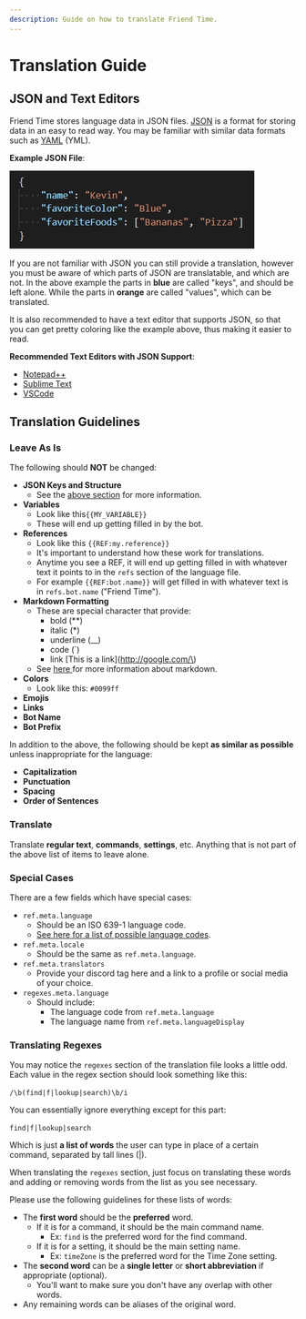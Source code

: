 ```yaml
---
description: Guide on how to translate Friend Time.
---
```


# Translation Guide

## **JSON and Text Editors**

Friend Time stores language data in JSON files. [JSON](https://en.wikipedia.org/wiki/JSON) is a format for storing data in an easy to read way. You may be familiar with similar data formats such as [YAML](https://en.wikipedia.org/wiki/YAML) \(YML\).

**Example JSON File**:

![](../.gitbook/assets/image%20%2816%29.png)

If you are not familiar with JSON you can still provide a translation, however you must be aware of which parts of JSON are translatable, and which are not. In the above example the parts in **blue** are called "keys", and should be left alone. While the parts in **orange** are called "values", which can be translated.

It is also recommended to have a text editor that supports JSON, so that you can get pretty coloring like the example above, thus making it easier to read.

**Recommended Text Editors with JSON Support**:

* [Notepad++](https://notepad-plus-plus.org/)
* [Sublime Text](https://www.sublimetext.com/)
* [VSCode](https://code.visualstudio.com/)

## **Translation Guidelines**

### Leave As Is

The following should **NOT** be changed:

* **JSON Keys and Structure**
  * See the [above section](translation-guide.md#json-and-text-editors) for more information.
* **Variables**
  * Look like this`{{MY_VARIABLE}}`
  * These will end up getting filled in by the bot.
* **References**
  * Look like this `{{REF:my.reference}}`
  * It's important to understand how these work for translations.
  * Anytime you see a REF, it will end up getting filled in with whatever text it points to in the `refs` section of the language file.
  * For example `{{REF:bot.name}}` will get filled in with whatever text is in `refs.bot.name` \("Friend Time"\).
* **Markdown Formatting**
  * These are special character that provide:
    * bold \(\*\*\)
    * italic \(\*\)
    * underline \(\_\_\)
    * code \(\`\)
    * link \[This is a link\]\(http://google.com/\)
  * See [here ](https://support.discord.com/hc/en-us/articles/210298617-Markdown-Text-101-Chat-Formatting-Bold-Italic-Underline-)for more information about markdown.
* **Colors**
  * Look like this: `#0099ff`
* **Emojis**
* **Links**
* **Bot Name**
* **Bot Prefix**

In addition to the above, the following should be kept **as similar as possible** unless inappropriate for the language:

* **Capitalization**
* **Punctuation**
* **Spacing**
* **Order of Sentences**

### Translate

Translate **regular text**, **commands**, **settings**, etc. Anything that is not part of the above list of items to leave alone.

### Special Cases

There are a few fields which have special cases:

* `ref.meta.language`
  * Should be an ISO 639-1 language code.
  * [See here for a list of possible language codes](https://www.andiamo.co.uk/resources/iso-language-codes/).
* `ref.meta.locale`
  * Should be the same as `ref.meta.language`.
* `ref.meta.translators`
  * Provide your discord tag here and a link to a profile or social media of your choice.
* `regexes.meta.language`
  * Should include:
    * The language code from `ref.meta.language`
    * The language name from `ref.meta.languageDisplay`

### Translating Regexes

You may notice the `regexes` section of the translation file looks a little odd. Each value in the regex section should look something like this:

`/\b(find|f|lookup|search)\b/i`

You can essentially ignore everything except for this part:

`find|f|lookup|search`

Which is just **a list of words** the user can type in place of a certain command, separated by tall lines \(\|\).

When translating the `regexes` section, just focus on translating these words and adding or removing words from the list as you see necessary.

Please use the following guidelines for these lists of words:

* The **first word** should be the **preferred** word.
  * If it is for a command, it should be the main command name.
    * Ex: `find` is the preferred word for the find command.
  * If it is for a setting, it should be the main setting name.
    * Ex: `timeZone` is the preferred word for the Time Zone setting.
* The **second word** can be a **single letter** or **short abbreviation** if appropriate \(optional\).
  * You'll want to make sure you don't have any overlap with other words.
* Any remaining words can be aliases of the original word.

